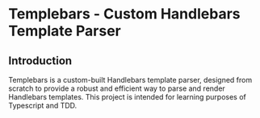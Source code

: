 # Templebars - Custom Handlebars Template Parser

## Introduction
Templebars is a custom-built Handlebars template parser, designed from scratch to provide a robust and efficient way to parse and render Handlebars templates. This project is intended for learning purposes of Typescript and TDD.